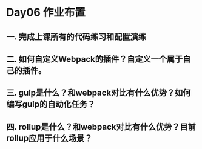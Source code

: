 # Day06 作业布置

## 一. 完成上课所有的代码练习和配置演练









## 二. 如何自定义Webpack的插件？自定义一个属于自己的插件。









## 三. gulp是什么？和webpack对比有什么优势？如何编写gulp的自动化任务？









## 四. rollup是什么？和webpack对比有什么优势？目前rollup应用于什么场景？

















































































